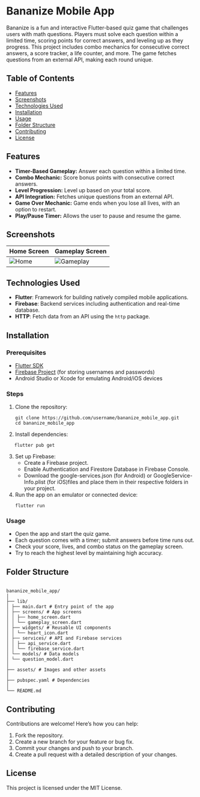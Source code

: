 # Bananize Mobile App

Bananize is a fun and interactive Flutter-based quiz game that challenges users with math questions. Players must solve each question within a limited time, scoring points for correct answers, and leveling up as they progress. This project includes combo mechanics for consecutive correct answers, a score tracker, a life counter, and more. The game fetches questions from an external API, making each round unique.

## Table of Contents

- [Features](#features)
- [Screenshots](#screenshots)
- [Technologies Used](#technologies-used)
- [Installation](#installation)
- [Usage](#usage)
- [Folder Structure](#folder-structure)
- [Contributing](#contributing)
- [License](#license)

## Features

- **Timer-Based Gameplay:** Answer each question within a limited time.
- **Combo Mechanic:** Score bonus points with consecutive correct answers.
- **Level Progression:** Level up based on your total score.
- **API Integration:** Fetches unique questions from an external API.
- **Game Over Mechanic:** Game ends when you lose all lives, with an option to restart.
- **Play/Pause Timer:** Allows the user to pause and resume the game.

## Screenshots

<!-- Add screenshots of the app here -->

| Home Screen              | Gameplay Screen                  |
| ------------------------ | -------------------------------- |
| ![Home](images/home.png) | ![Gameplay](images/gameplay.png) |

## Technologies Used

- **Flutter**: Framework for building natively compiled mobile applications.
- **Firebase**: Backend services including authentication and real-time database.
- **HTTP**: Fetch data from an API using the `http` package.

## Installation

### Prerequisites

- [Flutter SDK](https://flutter.dev/docs/get-started/install)
- [Firebase Project](https://firebase.google.com/) (for storing usernames and passwords)
- Android Studio or Xcode for emulating Android/iOS devices

### Steps

1. Clone the repository:
   ```
   git clone https://github.com/username/bananize_mobile_app.git
   cd bananize_mobile_app
   ```
2. Install dependencies:

```
   flutter pub get
```

3. Set up Firebase:
   - Create a Firebase project.
   - Enable Authentication and Firestore Database in Firebase Console.
   - Download the google-services.json (for Android) or GoogleService-Info.plist (for iOS)files and place them in their respective folders in your project.
4. Run the app on an emulator or connected device:
   ```
   flutter run
   ```

### Usage

- Open the app and start the quiz game.
- Each question comes with a timer; submit answers before time runs out.
- Check your score, lives, and combo status on the gameplay screen.
- Try to reach the highest level by maintaining high accuracy.

## Folder Structure

```

bananize_mobile_app/
│
├── lib/
│ ├── main.dart # Entry point of the app
│ ├── screens/ # App screens
│ │ ├── home_screen.dart
│ │ └── gameplay_screen.dart
│ ├── widgets/ # Reusable UI components
│ │ └── heart_icon.dart
│ ├── services/ # API and Firebase services
│ │ ├── api_service.dart
│ │ └── firebase_service.dart
│ └── models/ # Data models
│ └── question_model.dart
│
├── assets/ # Images and other assets
│
├── pubspec.yaml # Dependencies
│
└── README.md

```

## Contributing

Contributions are welcome! Here’s how you can help:

1. Fork the repository.
2. Create a new branch for your feature or bug fix.
3. Commit your changes and push to your branch.
4. Create a pull request with a detailed description of your changes.

## License

This project is licensed under the MIT License.
